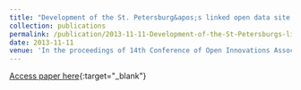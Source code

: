 ```yaml
---
title: "Development of the St. Petersburg&apos;s linked open data site using Information Workbench"
collection: publications
permalink: /publication/2013-11-11-Development-of-the-St-Petersburgs-linked-open-data-site-using-Information-Workbench
date: 2013-11-11
venue: 'In the proceedings of 14th Conference of Open Innovations Association FRUCT, Espoo, Finland, November 11-15, 2013'
---
```

[Access paper here](http://www.academia.edu/download/44489328/%D0%A1%D1%82%D0%B0%D1%82%D1%8C%D1%8F_Development_of_the_St._Petersburgs_linked_open_data_site_using_Information_Workbench-libre.pdf){:target="_blank"}
